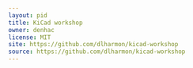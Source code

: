 ```yaml
---
layout: pid
title: KiCad workshop
owner: denhac
license: MIT
site: https://github.com/dlharmon/kicad-workshop
source: https://github.com/dlharmon/kicad-workshop
---
```

